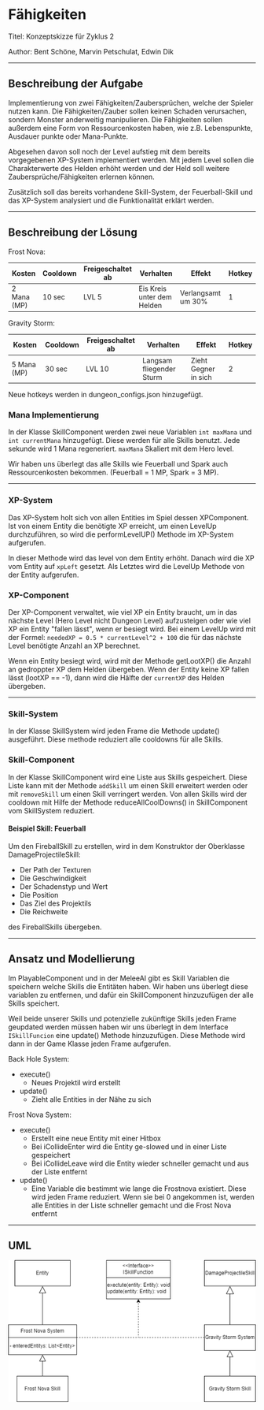 # Fähigkeiten

Titel: Konzeptskizze für Zyklus 2

Author: Bent Schöne, Marvin Petschulat, Edwin Dik

---

## Beschreibung der Aufgabe

Implementierung von zwei Fähigkeiten/Zaubersprüchen, welche der Spieler nutzen kann. Die Fähigkeiten/Zauber sollen
keinen Schaden verursachen, sondern Monster anderweitig manipulieren. Die Fähigkeiten sollen außerdem eine Form von
Ressourcenkosten haben, wie z.B. Lebenspunkte, Ausdauer punkte oder Mana-Punkte.

Abgesehen davon soll noch der Level aufstieg mit dem bereits vorgegebenen XP-System implementiert werden. Mit jedem Level
sollen die Charakterwerte des Helden erhöht werden und der Held soll weitere Zaubersprüche/Fähigkeiten erlernen können.

Zusätzlich soll das bereits vorhandene Skill-System, der Feuerball-Skill und das XP-System
analysiert und die Funktionalität erklärt werden.

---

## Beschreibung der Lösung

Frost Nova:

| Kosten      | Cooldown | Freigeschaltet ab | Verhalten                  | Effekt             | Hotkey |
|-------------|----------|-------------------|----------------------------|--------------------|--------|
| 2 Mana (MP) | 10 sec   | LVL 5             | Eis Kreis unter dem Helden | Verlangsamt um 30% | 1      |

Gravity Storm:

| Kosten      | Cooldown | Freigeschaltet ab | Verhalten                | Effekt               | Hotkey |
|-------------|----------|-------------------|--------------------------|----------------------|--------|
| 5 Mana (MP) | 30 sec   | LVL 10            | Langsam fliegender Sturm | Zieht Gegner in sich | 2      |

Neue hotkeys werden in dungeon_configs.json hinzugefügt.


### Mana Implementierung

In der Klasse SkillComponent werden zwei neue Variablen `int maxMana` und `int currentMana` hinzugefügt. Diese werden
für alle Skills benutzt. Jede sekunde wird 1 Mana regeneriert. `maxMana` Skaliert mit dem Hero level.

Wir haben uns überlegt das alle Skills wie Feuerball und Spark auch Ressourcenkosten bekommen.
(Feuerball = 1 MP, Spark = 3 MP).

---

### XP-System

Das XP-System holt sich von allen Entities im Spiel dessen XPComponent. Ist von einem
Entity die benötigte XP erreicht, um einen LevelUp durchzuführen, so wird die
performLevelUP() Methode im XP-System aufgerufen.

In dieser Methode wird das level von dem Entity erhöht. Danach wird die XP vom Entity auf
`xpLeft` gesetzt. Als Letztes wird die LevelUp Methode von der Entity aufgerufen.

### XP-Component

Der XP-Component verwaltet, wie viel XP ein Entity braucht, um in das nächste Level (Hero Level nicht Dungeon Level)
aufzusteigen oder wie viel XP ein Entity "fallen lässt", wenn er besiegt wird. Bei einem LevelUp wird mit der Formel:
`neededXP = 0.5 * currentLevel^2 + 100` die für das nächste Level benötigte Anzahl an XP berechnet.

Wenn ein Entity besiegt wird, wird mit der Methode getLootXP() die Anzahl an gedroppter XP dem Helden übergeben.
Wenn der Entity keine XP fallen lässt (lootXP == -1), dann wird die Hälfte der `currentXP` des Helden übergeben.

---

### Skill-System

In der Klasse SkillSystem wird jeden Frame die Methode update() ausgeführt. Diese methode reduziert alle cooldowns
für alle Skills.

### Skill-Component

In der Klasse SkillComponent wird eine Liste aus Skills gespeichert. Diese Liste kann mit der Methode `addSkill`
um einen Skill erweitert werden oder mit `removeSkill` um einen Skill verringert werden. Von allen Skills wird der
cooldown mit Hilfe der Methode reduceAllCoolDowns() in SkillComponent vom SkillSystem reduziert.

#### Beispiel Skill: Feuerball

Um den FireballSkill zu erstellen, wird in dem Konstruktor der Oberklasse DamageProjectileSkill:

- Der Path der Texturen
- Die Geschwindigkeit
- Der Schadenstyp und Wert
- Die Position
- Das Ziel des Projektils
- Die Reichweite

des FireballSkills übergeben.

---

## Ansatz und Modellierung

Im PlayableComponent und in der MeleeAI gibt es Skill Variablen die speichern welche Skills die Entitäten haben.
Wir haben uns überlegt diese variablen zu entfernen, und dafür ein SkillComponent hinzuzufügen der alle Skills speichert.

Weil beide unserer Skills und potenzielle zukünftige Skills jeden Frame geupdated werden müssen haben wir uns überlegt
in dem Interface `ISkillFuncion` eine update() Methode hinzuzufügen. Diese Methode wird dann in der Game Klasse
jeden Frame aufgerufen.

Back Hole System:
- execute()
  - Neues Projektil wird erstellt
- update()
  - Zieht alle Entities in der Nähe zu sich

Frost Nova System:

- execute()
  - Erstellt eine neue Entity mit einer Hitbox
  - Bei iCollideEnter wird die Entity ge-slowed und in einer Liste gespeichert
  - Bei iCollideLeave wird die Entity wieder schneller gemacht und aus der Liste entfernt
- update()
  - Eine Variable die bestimmt wie lange die Frostnova existiert. Diese wird jeden Frame
    reduziert. Wenn sie bei 0 angekommen ist, werden alle Entities in der Liste schneller gemacht
    und die Frost Nova entfernt

---

## UML

![FähigkeitenUML](Fähigkeiten.png)
